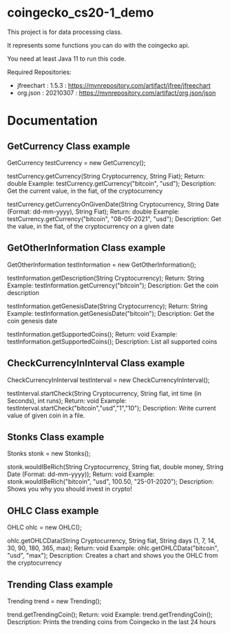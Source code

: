 # coingecko_cs20-1_demo
This project is for data processing class.

It represents some functions you can do with the coingecko api.

You need at least Java 11 to run this code.


Required Repositories:
- jfreechart : 1.5.3 : https://mvnrepository.com/artifact/jfree/jfreechart
- org.json : 20210307 : https://mvnrepository.com/artifact/org.json/json


# Documentation

## GetCurrency Class example

GetCurrency testCurrency = new GetCurrency();

testCurrency.getCurrency(String Cryptocurrency, String Fiat);
Return: double
Example: testCurrency.getCurrency("bitcoin", "usd");
Description: Get the current value, in the fiat, of the cryptocurrency

testCurrency.getCurrencyOnGivenDate(String Cryptocurrency, String Date (Format: dd-mm-yyyy), String Fiat);
Return: double
Example: testCurrency.getCurrency("bitcoin", "08-05-2021", "usd");
Description: Get the value, in the fiat, of the cryptocurrency on a given date

## GetOtherInformation Class example

GetOtherInformation testInformation = new GetOtherInformation();

testInformation.getDescription(String Cryptocurrency);
Return: String
Example: testInformation.getCurrency("bitcoin");
Description: Get the coin description

testInformation.getGenesisDate(String Cryptocurrency);
Return: String
Example: testInformation.getGenesisDate("bitcoin");
Description: Get the coin genesis date

testInformation.getSupportedCoins();
Return: void
Example: testInformation.getSupportedCoins();
Description: List all supported coins

## CheckCurrencyInInterval Class example

CheckCurrencyInInterval testInterval = new CheckCurrencyInInterval();

testInterval.startCheck(String Cryptocurrency, String fiat, int time (in Seconds), int runs);
Return: void
Example: testInterval.startCheck("bitcoin","usd","1","10");
Description: Write current value of given coin in a file.

## Stonks Class example

Stonks stonk = new Stonks();

stonk.wouldIBeRich(String Cryptocurrency, String fiat, double money, String Date (Format: dd-mm-yyyy));
Return: void
Example: stonk.wouldIBeRich("bitcoin", "usd", 100.50, "25-01-2020");
Description: Shows you why you should invest in crypto!

## OHLC Class example

OHLC ohlc = new OHLC();

ohlc.getOHLCData(String Cryptocurrency, String fiat, String days (1, 7, 14, 30, 90, 180, 365, max);
Return: void
Example: ohlc.getOHLCData("bitcoin", "usd", "max");
Description: Creates a chart and shows you the OHLC from the cryptocurrency

## Trending Class example

Trending trend = new Trending();

trend.getTrendingCoin();
Return: void
Example: trend.getTrendingCoin();
Description: Prints the trending coins from Coingecko in the last 24 hours




